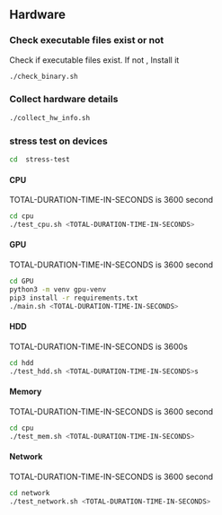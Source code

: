 ## Hardware


### Check executable files exist or not

Check if executable files exist. If not , Install it

```bash
./check_binary.sh
```

### Collect hardware details

```bash
./collect_hw_info.sh
```

### stress test on devices

```bash
cd  stress-test
```

#### CPU

TOTAL-DURATION-TIME-IN-SECONDS is 3600 second

```bash
cd cpu
./test_cpu.sh <TOTAL-DURATION-TIME-IN-SECONDS>
```

#### GPU

TOTAL-DURATION-TIME-IN-SECONDS is 3600 second

```bash
cd GPU
python3 -m venv gpu-venv
pip3 install -r requirements.txt
./main.sh <TOTAL-DURATION-TIME-IN-SECONDS>
```

#### HDD

TOTAL-DURATION-TIME-IN-SECONDS is 3600s

```bash
cd hdd
./test_hdd.sh <TOTAL-DURATION-TIME-IN-SECONDS>s
```

#### Memory

TOTAL-DURATION-TIME-IN-SECONDS is 3600 second

```bash
cd cpu
./test_mem.sh <TOTAL-DURATION-TIME-IN-SECONDS>
```

#### Network

TOTAL-DURATION-TIME-IN-SECONDS is 3600 second

```bash
cd network
./test_network.sh <TOTAL-DURATION-TIME-IN-SECONDS>
```